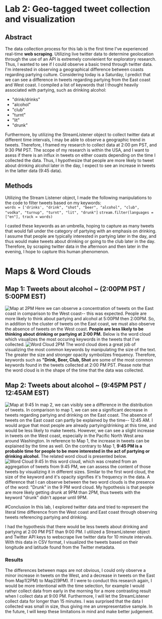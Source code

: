 # Lab 2: Geo-tagged tweet collection and visualization

## Abstract
The data collection process for this lab is the first time I've experienced real-time **web scraping**. 
Utilizing live twitter data to determine geolocation through the use of an API is extremely convienient for exploratory research. Thus, I wanted to see if I could observe a basic trend through twitter data. I'm interested in observing a geographical difference between coasts regarding partying culture. Considering today is a Saturday, I predict that we can see a difference in tweets regarding partying from the East coast and West coast. I compiled a list of keywords that I thought heavily associated with partying, such as drinking alcohol: 
- "drink/drinks"
- "alcohol"
- "club"
- "turnt"
- "lit"
- "drunk"

Furthermore, by utilizing the StreamListener object to collect twitter data at different time intervals, I may be able to observe a geographic trend in tweets. Therefore, I framed my research to collect data at 2:00 pm PST, and 9:30 PM PST. The scope of my research is within the USA, and I want to asess if there is an influx in tweets on either coasts depending on the time I collected the data. Thus, I hypothesize that people are more likely to tweet about drinking alcohol later in the day, I expect to see an increase in tweets in the latter data (9:45 data). 

## Methods
Utilizing the Stream Listener object, I made the following manipulations to the code to filter tweets based on my keywords:  
`words = ['drinks', "drink", "shot", "beer", "alcohol", "club", "vodka", "turnup", "turnt", "lit", "drunk"]`
`stream.filter(languages = ["en"], track = words)`

I casted these keywords as an umbrella, hoping to capture as many tweets that would fall under the category of partying with an emphasis on drinking. I assume that people are typically interested in partying later in the day, and thus would make tweets about drinking or going to the club later in the day. Therefore, by scraping twitter data in the afternoon and then later in the evening, I hope to capture this human phenomenon. 

# Maps & Word Clouds
## Map 1: Tweets about alcohol ~ (2:00PM PST / 5:00PM EST)
![Map at 2PM](/images/lab2map2.png)
Here we can observe a concentration of tweets on the East coast in comparison to the West coast-- this was expected. People are more likely to think about partying and alcohol at 5:00PM then 2:00PM. So, in addition to the cluster of tweets on the East coast, we must also observe the absence of tweets on the West coast. **People are less likely to be thinking about drinking or partying at 2:00 PM.** Below is the word cloud which visualizes the most occuring keywords in the tweets that I've collected. 
![Word Cloud 2PM](/images/wordart2pm.png)
The word cloud does a great job of visualizing the most common keywords by manipulating the size of the text. The greater the size and stronger opacity symboilzes frequency. Therefore, keywords such as **"Drink, Beer, Club, Shot** are some of the most common keywords found in the tweets collected at 2:00 PM PST. Please note that the word cloud is in the shape of the time that the data was collected. 

## Map 2: Tweets about alcohol ~ (9:45PM PST / 12:45AM EST)
![Map at 9:45](/images/lab2map946.png)
In map 2, we can visibly see a difference in the distribution of tweets. In comparison to map 1, we can see a significant decrease in tweets regarding partying and drinking on the East coast. The absence of tweets on the East coast can partly be explained by the time-- 12:45 AM. I would argue that most people are already partying/drinking at this time, and would be less likely to make tweets. 
However, we can see a slight increase in tweets on the West coast, especially in the Pacific North West area around Washington. In reference to Map 1, the increase in tweets can be explained by the time as well. On the contrary to Map 1, **9:45 PM is a probable time for people to be more interested in the act of partying or drinking alcohol.** The related word cloud is presented below. 
![Word Cloud 9:45](/images/wordart945pm.png)
In this word cloud, which was created from an aggregation of tweets from 9:45 PM, we can assess the content of those tweets by visualizing it in different sizes. Similar to the first word cloud, the size of the keyword and it's opacity signifies it's frequency in the data. A difference that I can observe between the two word clouds is the presence of the word: "Drunk" in the 9 PM word cloud. My hypothesis is that people are more likely getting drunk at 9PM than 2PM, thus tweets with the keyword "drunk" didn't appear until 9PM. 

#Conclusion 
In this lab, I explored twitter data and tried to represent the literal time difference from the West coast and East coast through observing tweets referencing partying and drinking. 

I had the hypothesis that there would be less tweets about drinking and partying at 2:00 PM PST than 9:00 PM. I utilized a StreamListener object and Twitter API keys to webscrape live twitter data for 10 minute intervals. With this data in CSV format, I visualized the tweets based on their longitude and latitude found from the Twitter metadata.  

### Results
The differences between maps are not obvious, I could only observe a minor increase in tweets on the West, and a decrease in tweets on the East from Map1(2PM) to Map2(9PM). If I were to conduct this research again, I would be more intentional with the time selection, for example I would rather collect data from early in the morning for a more contrasting result when I collect data at 9:00 PM. Furthermore, I will let the StreamListener collect data for longer than 15 minutes. I was surprised that the data I collected was small in size, thus giving me an unrepresentative sample. In the future, I will keep these limitations in mind and make better judgement. 